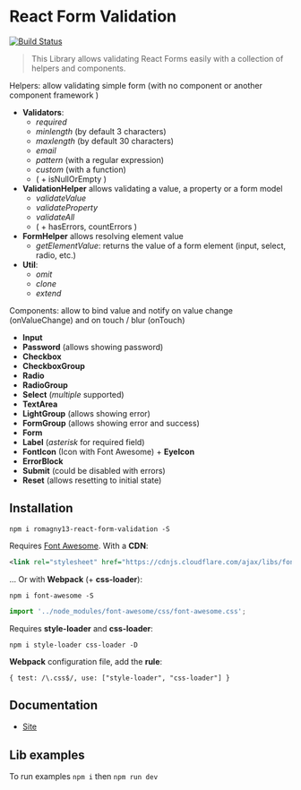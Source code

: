 # React Form Validation

[![Build Status](https://travis-ci.org/romagny13/react-form-validation.svg?branch=master)](https://travis-ci.org/romagny13/react-form-validation)

> This Library allows validating React Forms easily with a collection of helpers and components.

Helpers: allow validating simple form (with no component or another component framework )
* **Validators**: 
    * _required_
    * _minlength_ (by default 3 characters)
    * _maxlength_ (by default 30 characters)
    * _email_
    * _pattern_ (with a regular expression)
    * _custom_ (with a function)
    * ( + isNullOrEmpty )
* **ValidationHelper** allows validating a value, a property or a form model
    * _validateValue_
    * _validateProperty_
    * _validateAll_
    * ( + hasErrors, countErrors )
* **FormHelper** allows resolving element value
    * _getElementValue_: returns the value of a form element (input, select, radio, etc.)
* **Util**: 
    * _omit_
    * _clone_
    * _extend_

Components: allow to bind value and notify on value change (onValueChange) and on touch / blur (onTouch)
* **Input**
* **Password** (allows showing password)
* **Checkbox**
* **CheckboxGroup**
* **Radio**
* **RadioGroup**
* **Select** (_multiple_ supported)
* **TextArea**
* **LightGroup** (allows showing error)
* **FormGroup** (allows showing error and success)
* **Form**
* **Label** (_asterisk_ for required field)
* **FontIcon** (Icon with Font Awesome) + **EyeIcon**
* **ErrorBlock**
* **Submit**  (could be disabled with errors)
* **Reset** (allows resetting to initial state)

## Installation

```
npm i romagny13-react-form-validation -S
```

Requires [Font Awesome](http://fontawesome.io/). With a **CDN**:
```xml
<link rel="stylesheet" href="https://cdnjs.cloudflare.com/ajax/libs/font-awesome/4.7.0/css/font-awesome.css">
```
... Or with **Webpack** (+ **css-loader**):
```
npm i font-awesome -S
```
```js
import '../node_modules/font-awesome/css/font-awesome.css';
```

Requires **style-loader** and **css-loader**:
```
npm i style-loader css-loader -D
```
**Webpack** configuration file, add the **rule**:
```
{ test: /\.css$/, use: ["style-loader", "css-loader"] }
```

## Documentation

* [Site](https://romagny13.github.io/react-form-validation/)

## Lib examples

To run examples `npm i` then `npm run dev`
